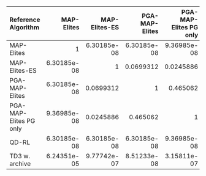 | Reference Algorithm    |   MAP-Elites |   MAP-Elites-ES |   PGA-MAP-Elites |   PGA-MAP-Elites PG only |       QD-RL |   TD3 w. archive |
|:-----------------------|-------------:|----------------:|-----------------:|-------------------------:|------------:|-----------------:|
| MAP-Elites             |  1           |     6.30185e-08 |      6.30185e-08 |              9.36985e-08 | 6.30185e-08 |      6.24351e-05 |
| MAP-Elites-ES          |  6.30185e-08 |     1           |      0.0699312   |              0.0245886   | 6.30185e-08 |      9.77742e-07 |
| PGA-MAP-Elites         |  6.30185e-08 |     0.0699312   |      1           |              0.465062    | 6.30185e-08 |      8.51233e-08 |
| PGA-MAP-Elites PG only |  9.36985e-08 |     0.0245886   |      0.465062    |              1           | 9.36985e-08 |      3.15811e-07 |
| QD-RL                  |  6.30185e-08 |     6.30185e-08 |      6.30185e-08 |              9.36985e-08 | 1           |      6.30185e-08 |
| TD3 w. archive         |  6.24351e-05 |     9.77742e-07 |      8.51233e-08 |              3.15811e-07 | 6.30185e-08 |      1           |